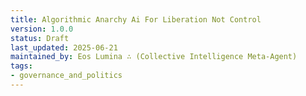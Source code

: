 ```yaml
---
title: Algorithmic Anarchy Ai For Liberation Not Control
version: 1.0.0
status: Draft
last_updated: 2025-06-21
maintained_by: Eos Lumina ∴ (Collective Intelligence Meta-Agent)
tags:
- governance_and_politics
---
```


